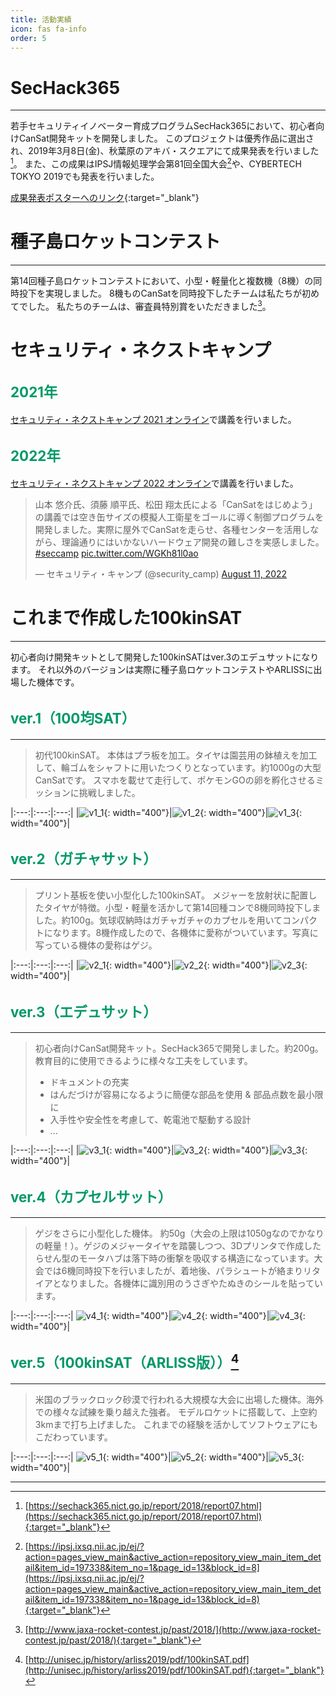 ```yaml
---
title: 活動実績
icon: fas fa-info
order: 5
---
```


<style>
h2 {
  @extend %heading;
  @extend %section;
  @extend %anchor;

  font-size: 1.4rem;
  color: #009966;
}
</style>

# SecHack365
---

若手セキュリティイノベーター育成プログラムSecHack365において、初心者向けCanSat開発キットを開発しました。
このプロジェクトは優秀作品に選出され、2019年3月8日(金)、秋葉原のアキバ・スクエアにて成果発表を行いました[^sechack]。
また、この成果はIPSJ情報処理学会第81回全国大会[^ipsj]や、CYBERTECH TOKYO 2019でも発表を行いました。

[成果発表ポスターへのリンク](https://sechack365.nict.go.jp/achievement/2018/?2018-2){:target="_blank"}

# 種子島ロケットコンテスト
---

第14回種子島ロケットコンテストにおいて、小型・軽量化と複数機（8機）の同時投下を実現しました。
8機ものCanSatを同時投下したチームは私たちが初めてでした。
私たちのチームは、審査員特別賞をいただきました[^tane]。

# セキュリティ・ネクストキャンプ

## 2021年

[セキュリティ・ネクストキャンプ 2021 オンライン](https://www.ipa.go.jp/jinzai/camp/2021/next2021_index.html)で講義を行いました。

## 2022年

[セキュリティ・ネクストキャンプ 2022 オンライン](https://www.ipa.go.jp/jinzai/camp/2022/next2022_index.html)で講義を行いました。

<blockquote class="twitter-tweet"><p lang="ja" dir="ltr">山本 悠介氏、須藤 順平氏、松田 翔太氏による「CanSatをはじめよう」の講義では空き缶サイズの模擬人工衛星をゴールに導く制御プログラムを開発しました。実際に屋外でCanSatを走らせ、各種センターを活用しながら、理論通りにはいかないハードウェア開発の難しさを実感しました。 <a href="https://twitter.com/hashtag/seccamp?src=hash&amp;ref_src=twsrc%5Etfw">#seccamp</a> <a href="https://t.co/WGKh81l0ao">pic.twitter.com/WGKh81l0ao</a></p>&mdash; セキュリティ・キャンプ (@security_camp) <a href="https://twitter.com/security_camp/status/1557673926486298627?ref_src=twsrc%5Etfw">August 11, 2022</a></blockquote> <script async src="https://platform.twitter.com/widgets.js" charset="utf-8"></script>

# これまで作成した100kinSAT
---

初心者向け開発キットとして開発した100kinSATはver.3のエデュサットになります。
それ以外のバージョンは実際に種子島ロケットコンテストやARLISSに出場した機体です。

## ver.1（100均SAT）
---

> 初代100kinSAT。
> 本体はプラ板を加工。タイヤは園芸用の鉢植えを加工して、輪ゴムをシャフトに用いたつくりとなっています。約1000gの大型CanSatです。
> スマホを載せて走行して、ポケモンGOの卵を孵化させるミッションに挑戦しました。

|:---:|:---:|:---:|
|![v1_1](/assets/img/activities/100kinsat_v1_1.jpg){: width="400"}|![v1_2](/assets/img/activities/100kinsat_v1_2.JPG){: width="400"}|![v1_3](/assets/img/activities/100kinsat_v1_3.jpg){: width="400"}|

## ver.2（ガチャサット）
---

> プリント基板を使い小型化した100kinSAT。
> メジャーを放射状に配置したタイヤが特徴。小型・軽量を活かして第14回種コンで8機同時投下しました。約100g。気球収納時はガチャガチャのカプセルを用いてコンパクトになります。8機作成したので、各機体に愛称がついています。写真に写っている機体の愛称はゲジ。

|:---:|:---:|:---:|
|![v2_1](/assets/img/activities/100kinsat_v2_1.jpg){: width="400"}|![v2_2](/assets/img/activities/100kinsat_v2_2.jpg){: width="400"}|![v2_3](/assets/img/activities/100kinsat_v2_3.jpg){: width="400"}|

## ver.3（エデュサット）
---

> 初心者向けCanSat開発キット。SecHack365で開発しました。約200g。
> 教育目的に使用できるように様々な工夫をしています。
> - ドキュメントの充実
> - はんだづけが容易になるように簡便な部品を使用 & 部品点数を最小限に
> - 入手性や安全性を考慮して、乾電池で駆動する設計
> - ...

|:---:|:---:|:---:|
|![v3_1](/assets/img/activities/100kinsat_v3_1.jpg){: width="400"}|![v3_2](/assets/img/activities/100kinsat_v3_2.jpg){: width="400"}|![v3_3](/assets/img/activities/100kinsat_v3_3.jpg){: width="400"}|

## ver.4（カプセルサット）
---

> ゲジをさらに小型化した機体。
> 約50g（大会の上限は1050gなのでかなりの軽量！）。ゲジのメジャータイヤを踏襲しつつ、3Dプリンタで作成したらせん型のモータハブは落下時の衝撃を吸収する構造になっています。大会では6機同時投下を行いましたが、着地後、パラシュートが絡まりリタイアとなりました。各機体に識別用のうさぎやたぬきのシールを貼っています。

|:---:|:---:|:---:|
![v4_1](/assets/img/activities/100kinsat_v4_1.jpg){: width="400"}|![v4_2](/assets/img/activities/100kinsat_v4_2.jpg){: width="400"}|![v4_3](/assets/img/activities/100kinsat_v4_3.png){: width="400"}|

## ver.5（100kinSAT（ARLISS版））[^arliss]
---

> 米国のブラックロック砂漠で行われる大規模な大会に出場した機体。海外での様々な試練を乗り越えた強者。
> モデルロケットに搭載して、上空約3kmまで打ち上げました。
> これまでの経験を活かしてソフトウェアにもこだわっています。

|:---:|:---:|:---:|
![v5_1](/assets/img/activities/100kinsat_v5_1.jpg){: width="400"}|![v5_2](/assets/img/activities/100kinsat_v5_2.png){: width="400"}|![v5_3](/assets/img/activities/100kinsat_v5_3.jpg){: width="400"}|

---

[^sechack]: [https://sechack365.nict.go.jp/report/2018/report07.html](https://sechack365.nict.go.jp/report/2018/report07.html){:target="_blank"}
[^tane]: [http://www.jaxa-rocket-contest.jp/past/2018/](http://www.jaxa-rocket-contest.jp/past/2018/){:target="_blank"}
[^arliss]: [http://unisec.jp/history/arliss2019/pdf/100kinSAT.pdf](http://unisec.jp/history/arliss2019/pdf/100kinSAT.pdf){:target="_blank"}
[^ipsj]: [https://ipsj.ixsq.nii.ac.jp/ej/?action=pages_view_main&active_action=repository_view_main_item_detail&item_id=197338&item_no=1&page_id=13&block_id=8](https://ipsj.ixsq.nii.ac.jp/ej/?action=pages_view_main&active_action=repository_view_main_item_detail&item_id=197338&item_no=1&page_id=13&block_id=8){:target="_blank"}
